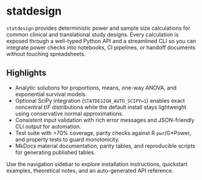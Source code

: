 # statdesign

`statdesign` provides deterministic power and sample size calculations for common
clinical and translational study designs. Every calculation is exposed through a
well-typed Python API and a streamlined CLI so you can integrate power checks
into notebooks, CI pipelines, or handoff documents without touching spreadsheets.

## Highlights

- Analytic solutions for proportions, means, one-way ANOVA, and exponential
  survival models.
- Optional SciPy integration (`STATDESIGN_AUTO_SCIPY=1`) enables exact
  noncentral $t$/$F$ distributions while the default install stays lightweight
  using conservative normal approximations.
- Consistent input validation with rich error messages and JSON-friendly CLI
  output for automation.
- Test suite with >70% coverage, parity checks against R `pwr`/G*Power, and
  property tests to guard monotonicity.
- MkDocs material documentation, parity tables, and reproducible scripts for
  generating published tables.

Use the navigation sidebar to explore installation instructions, quickstart
examples, theoretical notes, and an auto-generated API reference.
